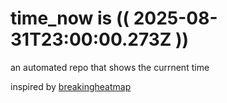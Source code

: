 # time_now is (( 2025-08-31T23:00:00.273Z ))

an automated repo that shows the currnent time

inspired by [breakingheatmap](https://github.com/breakingheatmap/breakingheatmap)